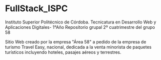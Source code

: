 # FullStack_ISPC
Instituto Superior Politécnico de Córdoba. Tecnicatura en Desarrollo Web y Aplicaciones Digitales- 1°Año
Repositorio grupal 2º cuatrimestre del grupo 58


Sitio Web creado por la empresa "Área 58" a pedido de la empresa de turismo Travel Easy, nacional, dedicada a la venta minorista de paquetes turísticos incluyendo hoteles, pasajes aéreos y terrestres.
